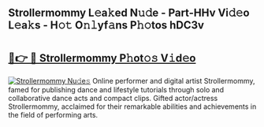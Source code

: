 ## Strollermommy L𝚎a𝚔ed N𝚞𝚍e - Part-HHv Vi𝚍𝚎o L𝚎a𝚔s - H𝚘𝚝 O𝚗𝚕yf𝚊ns P𝚑𝚘tos hDC3v

# <h2><a href="http://kf0li07.oniu.top/?m=Strollermommy">🔗👉 🔴 Strollermommy P𝚑ot𝚘𝚜 V𝚒d𝚎o</a></h2>

[![Strollermommy Nu𝚍e𝚜](https://i.imgur.com/0qMVB7G.gif)](http://kf0li07.oniu.top/?m=Strollermommy)
Online performer and digital artist Strollermommy, famed for publishing dance and lifestyle tutorials through solo and collaborative dance acts and compact clips. Gifted actor/actress Strollermommy, acclaimed for their remarkable abilities and achievements in the field of performing arts.  
